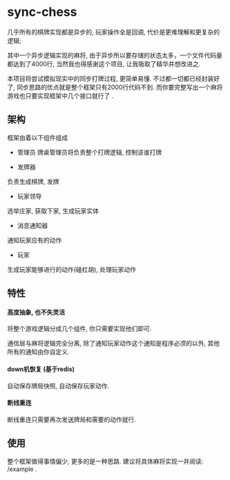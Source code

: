 # sync-chess

几乎所有的棋牌实现都是异步的, 玩家操作全是回调, 代价是更难理解和更复杂的逻辑; 

其中一个异步逻辑实现的麻将, 由于异步所以要存储的状态太多，一个文件代码量都达到了4000行, 当然我也得感谢这个项目, 让我吸取了精华并想改进之.

本项目将尝试模拟现实中的同步打牌过程, 更简单易懂. 不过都一切都已经封装好了, 同步思路的优点就是整个框架只有2000行代码不到. 而你要完整写出一个麻将游戏也只要实现框架中几个接口就行了 .

## 架构
框架由着以下组件组成
- 管理员
牌桌管理员将负责整个打牌逻辑, 控制该谁打牌

- 发牌器

负责生成棋牌, 发牌
- 玩家领导

选举庄家, 获取下家, 生成玩家实体
- 消息通知器

通知玩家应有的动作
- 玩家

生成玩家能够进行的动作(碰杠胡), 处理玩家动作

## 特性
#### 高度抽象, 也不失灵活
将整个游戏逻辑分成几个组件, 你只需要实现他们即可.

通信层与麻将逻辑完全分离, 除了通知玩家动作这个通知是程序必须的以外, 其他所有的通知由你自定义.

#### down机恢复 (基于redis)
自动保存牌局快照, 自动保存玩家动作.

#### 断线重连
断线重连只需要再次发送牌局和需要的动作就行.

## 使用
整个框架做得事情偏少, 更多的是一种思路. 建议将具体麻将实现一并阅读: /example .
